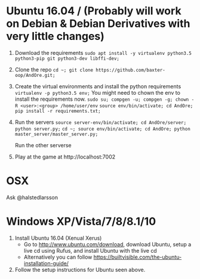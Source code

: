 Ubuntu 16.04 / (Probably will work on Debian & Debian Derivatives with very little changes)
===========================================================================================

1. Download the requirements
    `sudo apt install -y virtualenv python3.5 python3-pip git python3-dev libffi-dev;`
2. Clone the repo
    `cd ~; git clone https://github.com/baxter-oop/AndOre.git;`
3. Create the virtual environments and install the python requirements
    `virtualenv -p python3.5 env;`
    You might need to chown the env to install the requirements now.
    `sudo su; compgen -u; compgen -g; chown -R <user>:<group> /home/user/env`
    `source env/bin/activate; cd AndOre; pip install -r requirements.txt;`
4. Run the servers
    `source server-env/bin/activate; cd AndOre/server; python server.py;`
    `cd ~; source env/bin/activate; cd AndOre; python master_server/master_server.py;`

    Run the other serverse

5. Play at the game at http://localhost:7002

OSX
===

Ask @halstedlarsson

Windows XP/Vista/7/8/8.1/10
===========================

1. Install Ubuntu 16.04 (Xenual Xerus)
    - Go to http://www.ubuntu.com/download, download Ubuntu, setup a live cd using Rufus, and install Ubuntu with the live cd
    - Alternatively you can follow https://builtvisible.com/the-ubuntu-installation-guide/
2. Follow the setup instructions for Ubuntu seen above.
